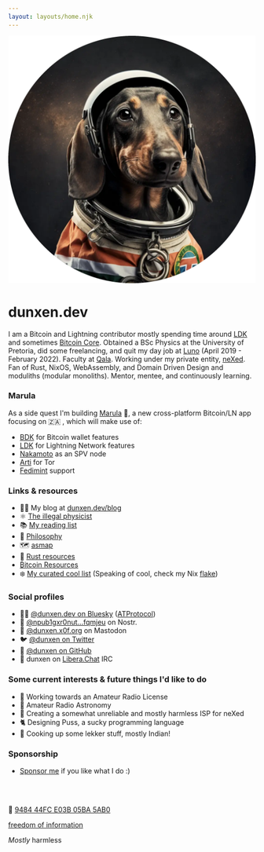 ```yaml
---
layout: layouts/home.njk
---
```


<div class="illo-container">
  <img src="/assets/images/spacedog.webp" class="illustration" alt="Dachshund in a spacesuit">
</div>

# dunxen.dev

I am a Bitcoin and Lightning contributor mostly spending time around [LDK] and sometimes [Bitcoin Core]. Obtained a BSc Physics at the University of Pretoria,
did some freelancing, and quit my day job at [Luno] (April 2019 - February 2022). Faculty at [Qala]. Working under my private entity, [neXed].
Fan of Rust, NixOS, WebAssembly, and Domain Driven Design and moduliths (modular monoliths). Mentor, mentee, and continuously learning.

### Marula

As a side quest I'm building [Marula] 🍑, a new cross-platform Bitcoin/LN app focusing on 🇿🇦 , which will make use of:

-   [BDK] for Bitcoin wallet features
-   [LDK] for Lightning Network features
-   [Nakamoto] as an SPV node
-   [Arti] for Tor
-   [Fedimint] support

### Links & resources

-   ✍🏻 My blog at [dunxen.dev/blog](/blog)
-   ⚛️ [The illegal physicist](/physics)
-   📚 [My reading list](/reading)
-   💭 [Philosophy](/philosophy)
-   🗺 [asmap](/asmap)
-   🦀 [Rust resources](/rust)
-   [₿itcoin Resources](/bitcoin)
-   ❄️ [My curated cool list](/cool)
    (Speaking of cool, check my Nix [flake](ssh://git.dunxen.dev/flake))

### Social profiles

-   ✍🏻 [@dunxen.dev on Bluesky] ([ATProtocol])
-   🦤 [@npub1gxr0nut...fqmjeu] on Nostr.
-   🐘 [@dunxen.x0f.org] on Mastodon
-   🐦 [@dunxen on Twitter]
-   🐙 [@dunxen on GitHub]
-   💬 dunxen on [Libera.Chat] IRC

### Some current interests & future things I'd like to do

-   📡 Working towards an Amateur Radio License
-   🌌 Amateur Radio Astronomy
-   📮 Creating a somewhat unreliable and mostly harmless ISP for neXed
-   🐈 Designing Puss, a sucky programming language
-   🥘 Cooking up some lekker stuff, mostly Indian!

### Sponsorship

-   [Sponsor me] if you like what I do :)

<br><br>

🔑 [9484 44FC E03B 05BA 5AB0]

[freedom of information]

_Mostly_ harmless

[LDK]: https://lightningdevkit.org
[Bitcoin Core]: https://github.com/bitcoin/bitcoin
[Qala]: https://qala.dev
[neXed]: https://nexed.works
[BDK]: https://bitcoindevkit.org
[Nakamoto]: https://github.com/cloudhead/nakamoto
[Marula]: https://github.com/nexedworks/marula
[Arti]: https://gitlab.torproject.org/tpo/core/arti
[Fedimint]: https://fedimint.org
[@dunxen.dev on Bluesky]: https://staging.bsky.app/profile/dunxen.dev
[ATProtocol]: https://atproto.com
[@dunxen.x0f.org]: https://elk.zone/x0f.org/@dunxen
[@dunxen on Twitter]: https://twitter.com/dunxen
[@dunxen on GitHub]: https://github.com/dunxen
[Libera.Chat]: https://libera.chat
[Sponsor me]: https://github.com/sponsors/dunxen
[9484 44FC E03B 05BA 5AB0]: https://keys.openpgp.org/search?q=948444FCE03B05BA5AB0591EC37B1C1D44C786EE
[freedom of information]: https://twitter.com/_JamesWard/status/1614143012124200960?s=20
[@npub1gxr0nut...fqmjeu]: https://coracle.social/people/npub1gxr0nutz03u7rgquguq2sk24nzygtvq08a5malyu4epjaxhzae8qfqmjeu/notes
[Luno]: https://luno.com
